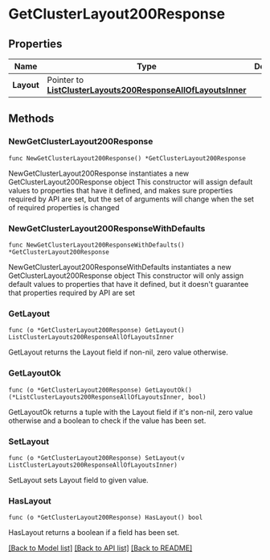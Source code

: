 # GetClusterLayout200Response

## Properties

Name | Type | Description | Notes
------------ | ------------- | ------------- | -------------
**Layout** | Pointer to [**ListClusterLayouts200ResponseAllOfLayoutsInner**](ListClusterLayouts200ResponseAllOfLayoutsInner.md) |  | [optional] 

## Methods

### NewGetClusterLayout200Response

`func NewGetClusterLayout200Response() *GetClusterLayout200Response`

NewGetClusterLayout200Response instantiates a new GetClusterLayout200Response object
This constructor will assign default values to properties that have it defined,
and makes sure properties required by API are set, but the set of arguments
will change when the set of required properties is changed

### NewGetClusterLayout200ResponseWithDefaults

`func NewGetClusterLayout200ResponseWithDefaults() *GetClusterLayout200Response`

NewGetClusterLayout200ResponseWithDefaults instantiates a new GetClusterLayout200Response object
This constructor will only assign default values to properties that have it defined,
but it doesn't guarantee that properties required by API are set

### GetLayout

`func (o *GetClusterLayout200Response) GetLayout() ListClusterLayouts200ResponseAllOfLayoutsInner`

GetLayout returns the Layout field if non-nil, zero value otherwise.

### GetLayoutOk

`func (o *GetClusterLayout200Response) GetLayoutOk() (*ListClusterLayouts200ResponseAllOfLayoutsInner, bool)`

GetLayoutOk returns a tuple with the Layout field if it's non-nil, zero value otherwise
and a boolean to check if the value has been set.

### SetLayout

`func (o *GetClusterLayout200Response) SetLayout(v ListClusterLayouts200ResponseAllOfLayoutsInner)`

SetLayout sets Layout field to given value.

### HasLayout

`func (o *GetClusterLayout200Response) HasLayout() bool`

HasLayout returns a boolean if a field has been set.


[[Back to Model list]](../README.md#documentation-for-models) [[Back to API list]](../README.md#documentation-for-api-endpoints) [[Back to README]](../README.md)


